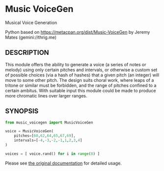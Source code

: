 # Music VoiceGen

Musical Voice Generation

Python based on https://metacpan.org/dist/Music-VoiceGen by Jeremy Mates (gemini://thrig.me)

## DESCRIPTION

This module offers the ability to generate a voice (a series of notes or melody) using only certain pitches and intervals, or otherwise a custom set of possible choices (via a hash of hashes) that a given pitch (an integer) will move to some other pitch. The design suits choral work, where leaps of a tritone or similar must be forbidden, and the range of pitches confined to a certain ambitus. With suitable input this module could be made to produce more chromatic lines over larger ranges.

## SYNOPSIS
```python
from music_voicegen import MusicVoiceGen

voice = MusicVoiceGen(
    pitches=[60,62,64,65,67,69],
    intervals=[-4,-3,-2,-1,1,2,3,4]
)

voices = [ voice.rand() for i in range(8) ]
```

Please see [the original documentation](https://metacpan.org/pod/Music::VoiceGen) for detailed usage.